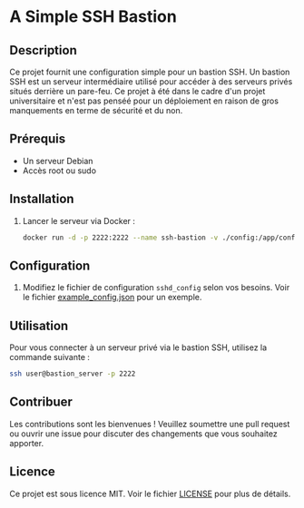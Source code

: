 # A Simple SSH Bastion

## Description
Ce projet fournit une configuration simple pour un bastion SSH. Un bastion SSH est un serveur intermédiaire utilisé pour accéder à des serveurs privés situés derrière un pare-feu. Ce projet à été dans le cadre d'un projet universitaire et n'est pas penséé pour un déploiement en raison de gros manquements en terme de sécurité et du non.

## Prérequis
- Un serveur Debian
- Accès root ou sudo

## Installation
1. Lancer le serveur via Docker :
    ```bash
    docker run -d -p 2222:2222 --name ssh-bastion -v ./config:/app/config -v ./server_connection_keys:/app/server_connection_keys -v ./user_keys:/app/user_keys -v ./logs:/app/logs monsieurplacard/a-simple-ssh-bastion
    ```

## Configuration
1. Modifiez le fichier de configuration `sshd_config` selon vos besoins. Voir le fichier [example_config.json](example_config.json) pour un exemple.

## Utilisation
Pour vous connecter à un serveur privé via le bastion SSH, utilisez la commande suivante :
```bash
ssh user@bastion_server -p 2222
```

## Contribuer
Les contributions sont les bienvenues ! Veuillez soumettre une pull request ou ouvrir une issue pour discuter des changements que vous souhaitez apporter.

## Licence
Ce projet est sous licence MIT. Voir le fichier [LICENSE](LICENSE) pour plus de détails.
